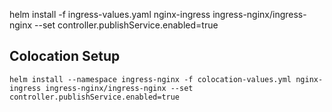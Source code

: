 helm install -f ingress-values.yaml nginx-ingress ingress-nginx/ingress-nginx --set controller.publishService.enabled=true



## Colocation Setup 

```
helm install --namespace ingress-nginx -f colocation-values.yml nginx-ingress ingress-nginx/ingress-nginx --set controller.publishService.enabled=true
```